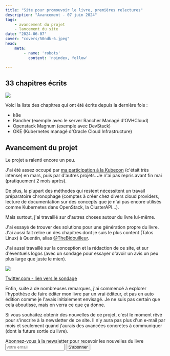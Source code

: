 ```yaml
---
title: "Site pour promouvoir le livre, premières relectures"
description: "Avancement - 07 juin 2024"
tags:
    - avancement du projet
    - lancement du site
date: "2024-06-07"
cover: "covers/50ndk-6.jpeg"
head:
    meta:
        - name: 'robots'
          content: 'noindex, follow'

---
```


## 33 chapitres écrits

![](https://geps.dev/progress/66)

Voici la liste des chapitres qui ont été écrits depuis la dernière fois :

* k8e
* Rancher (exemple avec le server Rancher Managé d'OVHCloud)
* Openstack Magnum (exemple avec DevStack)
* OKE (Kubernetes managé d'Oracle Cloud Infrastructure)

## Avancement du projet

Le projet a ralenti encore un peu.

J'ai été assez occupé par [ma participation à la Kubecon](https://blog.zwindler.fr/2024/03/22/kubecon-eu-2024-vendredi/) (c'était très intense) en mars, puis par d'autres projets. Je n'ai pas repris avant fin mai (pratiquement 2 mois après).

De plus, la plupart des méthodes qui restent nécessitent un travail préparatoire chronophage (comptes à créer chez divers cloud providers, lecture de documentation sur des concepts que je n'ai pas encore utilisés comme Kubernetes dans OpenStack, la ClusterAPI...).

Mais surtout, j'ai travaillé sur d'autres choses autour du livre lui-même. 

J'ai essayé de trouver des solutions pour une génération propre du livre. J'ai aussi fait relire un des chapitres dont je suis le plus content (Talos Linux) à Quentin, alias [@TheBidouilleur](https://x.com/TheBidouilleur).

J'ai aussi travaillé sur la conception et la rédaction de ce site, et sur d'éventuels logos (avec un sondage pour essayer d'avoir un avis un peu plus large que juste le mien).

![](images/5-mois/sondage.png)

[Twitter.com - lien vers le sondage](https://x.com/zwindler/status/1799069433367027949)

Enfin, suite à de nombreuses remarques, j'ai commencé à explorer l'hypothèse de faire éditer mon livre par un vrai éditeur, et pas en auto édition comme je l'avais initialement envisagé. Je ne suis pas certain que cela aboutisse, mais on verra ce que ça donne.

Si vous souhaitez obtenir des nouvelles de ce projet, c'est le moment rêvé pour s'inscrire à la newsletter de ce site. Il n'y aura pas plus d'un e-mail par mois et seulement quand j'aurais des avancées concrètes à communiquer (dont la future sortie du livre).

<div class="rounded-2xl">
<div class="mx-auto max-w-[1330px] ">
<div class="max-w-screen-xl px-4 py-8 mx-auto flex items-center justify-center">
<div class="border border-slate-200 p-24 rounded-md bg-white shadow-md ">
<span class="text-3xl font-bold text-gray-700 ">Abonnez-vous à la newsletter pour recevoir les nouvelles du livre</span>
<form action="https://rssfeedpulse.com/campaign/83cee038-722a-4fca-9e57-e8fc26326a06/subscribe" method="get" class="flex mt-10 gap-4">
<input name="email" autocomplete="email" type="email" placeholder="votre email" class="p-2 text-gray-700 w-full border border-slate-200" required>
<button class="bg-pink-500 font-bold text-2xl text-black w-full border border-slate-300 py-2 px-4 hover:bg-pink-600 hover:text-white transition-colors duration-200 ease-in-out rounded-md">S'abonner</button>
</form>
</div>
</div>
</div>
</div>
